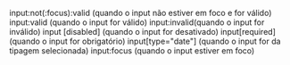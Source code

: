 input:not(:focus):valid (quando o input não estiver em foco e for válido)
input:valid (quando o input for válido)
input:invalid(quando o input for inválido)
input [disabled] (quando o input for desativado)
input[required] (quando o input for obrigatório)
input[type="date"] (quando o input for da tipagem selecionada)
input:focus (quando o input estiver em foco)